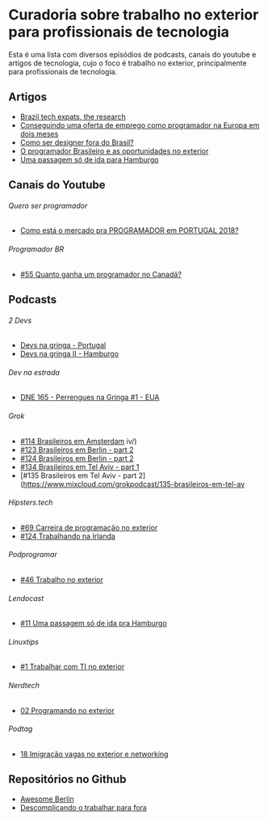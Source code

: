 # Curadoria sobre trabalho no exterior para profissionais de tecnologia
Esta é uma lista com diversos episódios de podcasts, canais do youtube e artigos de tecnologia, cujo o foco é trabalho no exterior, principalmente para profissionais de tecnologia.

## Artigos

* [Brazil tech expats, the research](https://medium.com/@joaomilho/brazilian-tech-expats-the-research-ae9658e7636d)
* [Conseguindo uma oferta de emprego como programador na Europa em dois meses](https://medium.com/@luucasAlbuq/conseguindo-uma-oferta-de-emprego-como-programador-na-europa-em-dois-meses-da911177b56f)
* [Como ser designer fora do Brasil?](https://medium.com/neworder/como-ser-designer-fora-do-brasil-979d1244c413)
* [O programador Brasileiro e as oportunidades no exterior](https://medium.com/@felipernb/o-programador-brasileiro-e-as-oportunidades-no-exterior-a78266b2660)
* [Uma passagem só de ida para Hamburgo](https://medium.com/@borgesbruno/uma-passagem-só-de-ida-pra-hamburgo-e47ed9556895)


## Canais do Youtube

###### Quero ser programador
* [Como está o mercado pra PROGRAMADOR em PORTUGAL 2018?](https://www.youtube.com/watch?v=b-44q9u6CXg&feature=youtu.be)

###### Programador BR
* [#55 Quanto ganha um programador no Canadá?](https://www.youtube.com/watch?v=p5Z2LrivSyI)


## Podcasts

###### 2 Devs
* [Devs na gringa - Portugal](https://2devs.simplecast.fm/devs-na-gringa)
* [Devs na gringa II - Hamburgo](https://2devs.simplecast.fm/devs-na-gringa-2)

###### Dev na estrada
* [DNE 165 - Perrengues na Gringa #1 - EUA](https://devnaestrada.com.br/2018/07/13/perrengues-na-gringa-eua.html)

###### Grok
* [#114 Brasileiros em Amsterdam](https://www.mixcloud.com/grokpodcast/episodio-114-brasileiros-em-amsterdam/)
iv/)
* [#123 Brasileiros em Berlin - part 2](https://www.mixcloud.com/grokpodcast/123-brasileiros-em-berlim/)
* [#124 Brasileiros em Berlin - part 2](https://www.mixcloud.com/grokpodcast/124-brasileiros-em-berlim/)
* [#134 Brasileiros em Tel Aviv - part 1](https://www.mixcloud.com/grokpodcast/134-brasileiros-em-tel-aviv/)
* [#135 Brasileiros em Tel Aviv - part 2](https://www.mixcloud.com/grokpodcast/135-brasileiros-em-tel-av
 
###### Hipsters.tech
* [#69 Carreira de programação no exterior](https://hipsters.tech/carreira-de-programacao-no-exterior-hipsters-69/)
* [#124 Trabalhando na Irlanda](https://hipsters.tech/trabalhando-na-irlanda-hipsters-124/)

###### Podprogramar
* [#46 Trabalho no exterior](https://mundopodcast.com.br/podprogramar/46-trabalhando-exterior/)

###### Lendocast
* [#11 Uma passagem só de ida pra Hamburgo](https://podtail.com/en/podcast/lendocast/lendocast-11-uma-passagem-so-de-ida-pra-hamburgo/)

###### Linuxtips
* [#1 Trabalhar com TI no exterior](https://www.linuxtips.com.br/trabalhar-com-ti-no-exterior)

###### Nerdtech
* [02 Programando no exterior](https://jovemnerd.com.br/nerdcast/nerdtech/nerdtech-02-programando-no-exterior/)

###### Podtag
* [18 Imigração vagas no exterior e networking](https://podtag.com.br/tag-18-imigracao-vagas-no-exterior-e-networking)

## Repositórios no Github
* [Awesome Berlin](https://github.com/marlonbernardes/awesome-berlin)
* [Descomplicando o trabalhar para fora](https://github.com/tapajos/trabalhando_fora)
